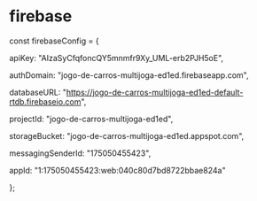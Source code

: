 # firebase

const firebaseConfig = {

  apiKey: "AIzaSyCfqfoncQY5mnmfr9Xy_UML-erb2PJH5oE",
  
  authDomain: "jogo-de-carros-multijoga-ed1ed.firebaseapp.com",
  
  databaseURL: "https://jogo-de-carros-multijoga-ed1ed-default-rtdb.firebaseio.com",
  
  projectId: "jogo-de-carros-multijoga-ed1ed",
  
  storageBucket: "jogo-de-carros-multijoga-ed1ed.appspot.com",
  
  messagingSenderId: "175050455423",
  
  appId: "1:175050455423:web:040c80d7bd8722bbae824a"
  
};
